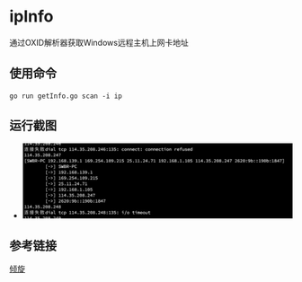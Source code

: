 # ipInfo
通过OXID解析器获取Windows远程主机上网卡地址

## 使用命令
```
go run getInfo.go scan -i ip
```

## 运行截图
- ![运行截图](2691659951517_.pic.jpg)

## 参考链接
[倾旋](https://payloads.online/archivers/2020-07-16/1/)
